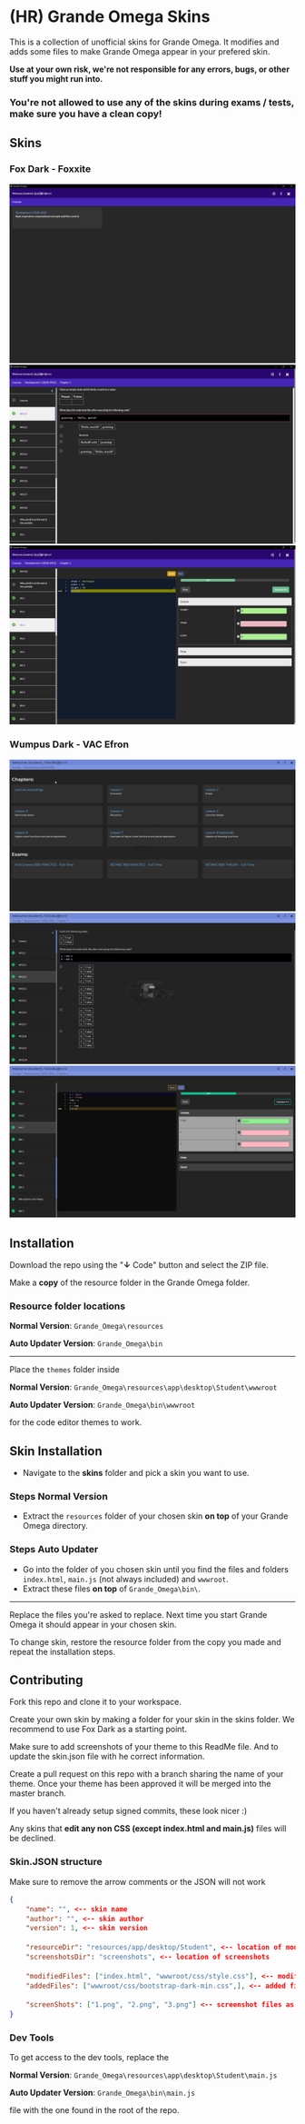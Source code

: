 <!-- @format -->

# (HR) Grande Omega Skins

This is a collection of unofficial skins for Grande Omega. It modifies and adds some files to make Grande Omega appear in your prefered skin.

**Use at your own risk, we're not responsible for any errors, bugs, or other stuff you might run into.**

### You're not allowed to use any of the skins during exams / tests, make sure you have a clean copy!

## Skins

### Fox Dark - Foxxite

![](skins/fox-dark/screenshots/1.png)
![](skins/fox-dark/screenshots/2.png)
![](skins/fox-dark/screenshots/3.png)

### Wumpus Dark - VAC Efron

![](skins/wumpus-dark/screenshots/1.gif)
![](skins/wumpus-dark/screenshots/2.png)
![](skins/wumpus-dark/screenshots/3.png)

## Installation

Download the repo using the "**↓** Code" button and select the ZIP file.

Make a **copy** of the resource folder in the Grande Omega folder.

### Resource folder locations

**Normal Version**: `Grande_Omega\resources`

**Auto Updater Version**: `Grande_Omega\bin`

---

Place the `themes` folder inside

**Normal Version**: `Grande_Omega\resources\app\desktop\Student\wwwroot`

**Auto Updater Version**: `Grande_Omega\bin\wwwroot`

for the code editor themes to work.

## Skin Installation

-   Navigate to the **skins** folder and pick a skin you want to use.

### Steps Normal Version

-   Extract the `resources` folder of your chosen skin **on top** of your Grande Omega directory.

### Steps Auto Updater

-   Go into the folder of you chosen skin until you find the files and folders `index.html`, `main.js` (not always included) and `wwwroot`.
-   Extract these files **on top** of `Grande_Omega\bin\`.

---

Replace the files you're asked to replace.
Next time you start Grande Omega it should appear in your chosen skin.

To change skin, restore the resource folder from the copy you made and repeat the installation steps.

## Contributing

Fork this repo and clone it to your workspace.

Create your own skin by making a folder for your skin in the skins folder.
We recommend to use Fox Dark as a starting point.

Make sure to add screenshots of your theme to this ReadMe file.
And to update the skin.json file with he correct information.

Create a pull request on this repo with a branch sharing the name of your theme.
Once your theme has been approved it will be merged into the master branch.

If you haven't already setup signed commits, these look nicer :)

Any skins that **edit any non CSS (except index.html and main.js)** files will be declined.

### Skin.JSON structure

Make sure to remove the arrow comments or the JSON will not work

```JSON
{
	"name": "", <-- skin name
	"author": "", <-- skin author
	"version": 1, <-- skin version

	"resourceDir": "resources/app/desktop/Student", <-- location of modified files, should always be this
	"screenshotsDir": "screenshots", <-- location of screenshots

	"modifiedFiles": ["index.html", "wwwroot/css/style.css"], <-- modified files as seen from resourceDir
	"addedFiles": ["wwwroot/css/bootstrap-dark-min.css",], <-- added files as seen from resourceDir

	"screenShots": ["1.png", "2.png", "3.png"] <-- screenshot files as seen from screenshotsDir
}
```

### Dev Tools

To get access to the dev tools, replace the

**Normal Version**: `Grande_Omega\resources\app\desktop\Student\main.js`

**Auto Updater Version**: `Grande_Omega\bin\main.js`

file with the one found in the root of the repo.
